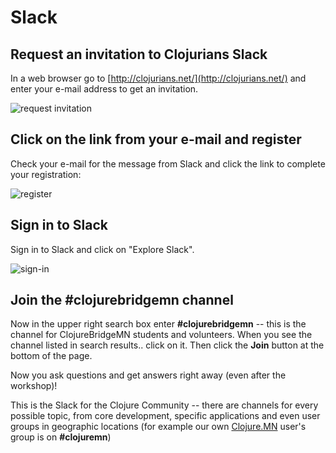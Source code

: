 Slack
=====

## Request an invitation to Clojurians Slack

In a web browser go to [http://clojurians.net/](http://clojurians.net/)
and enter your e-mail address to get an invitation.

![request invitation](/assets/images/installfest/new/slack-signup.png)

## Click on the link from your e-mail and register

Check your e-mail for the message from Slack and click the link
to complete your registration:

![register](/assets/images/installfest/new/slack-setup.png)

## Sign in to Slack

Sign in to Slack and click on "Explore Slack".

![sign-in](/assets/images/installfest/new/slack-2.png)

## Join the #clojurebridgemn channel

Now in the upper right search box enter **#clojurebridgemn** -- this
is the channel for ClojureBridgeMN students and volunteers. When you see the
channel listed in search results.. click on it. Then click the **Join** button
at the bottom of the page.

Now you ask questions and get answers right away (even after the
workshop)!

This is the Slack for the Clojure Community -- there are channels
for every possible topic, from core development, specific applications
and even user groups in geographic locations (for example our own
[Clojure.MN](http://www.meetup.com/clojuremn/) user's group is on **#clojuremn**)
